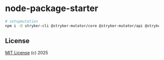 # node-package-starter

```sh
# setupmutation
npm i -D stryker-cli @stryker-mutator/core @stryker-mutator/api @stryker-mutator/vitest-runner @stryker-mutator/html-reporter @stryker-mutator/typescript-checker
```

## License

[MIT License](https://opensource.org/licenses/MIT) (c) 2025
